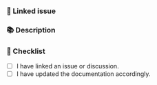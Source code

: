 <!---
☝️ PR title should follow conventional commits (https://conventionalcommits.org)
Here are the available types:

- breaking (fix or feature that would cause existing functionality to change) 💥
- feat (a non-breaking change that adds functionality) ✨
- fix (a non-breaking change that fixes an issue) 🐞
- build (changes that affect the build system or external dependencies) 🏗
- ci (changes to our CI configuration files and scripts) 🚀
- docs (updates to the documentation or readme) 📖
- enhancement (improving an existing functionality) 🌈
- chore (updates to the build process or auxiliary tools and libraries) 📦
- perf (a code change that improves performance) ⚡️
- style (changes that do not affect the meaning of the code) 💅
- tests (adding or updating tests) 🧪
- refactor (a code change that neither fixes a bug nor adds a feature) 🛠
- revert (reverts a previous commit) 🔄

-->

### 🔗 Linked issue

<!-- If it resolves an open issue, please link the issue here. For example "Resolves #123" -->

### 📚 Description

<!-- Describe your changes in detail -->
<!-- Why is this change required? What problem does it solve? -->

### 📝 Checklist

<!-- Put an `x` in all the boxes that apply. -->
<!-- If your change requires a documentation PR, please link it appropriately -->
<!-- If you're unsure about any of these, don't hesitate to ask. We're here to help! -->

- [ ] I have linked an issue or discussion.
- [ ] I have updated the documentation accordingly.
